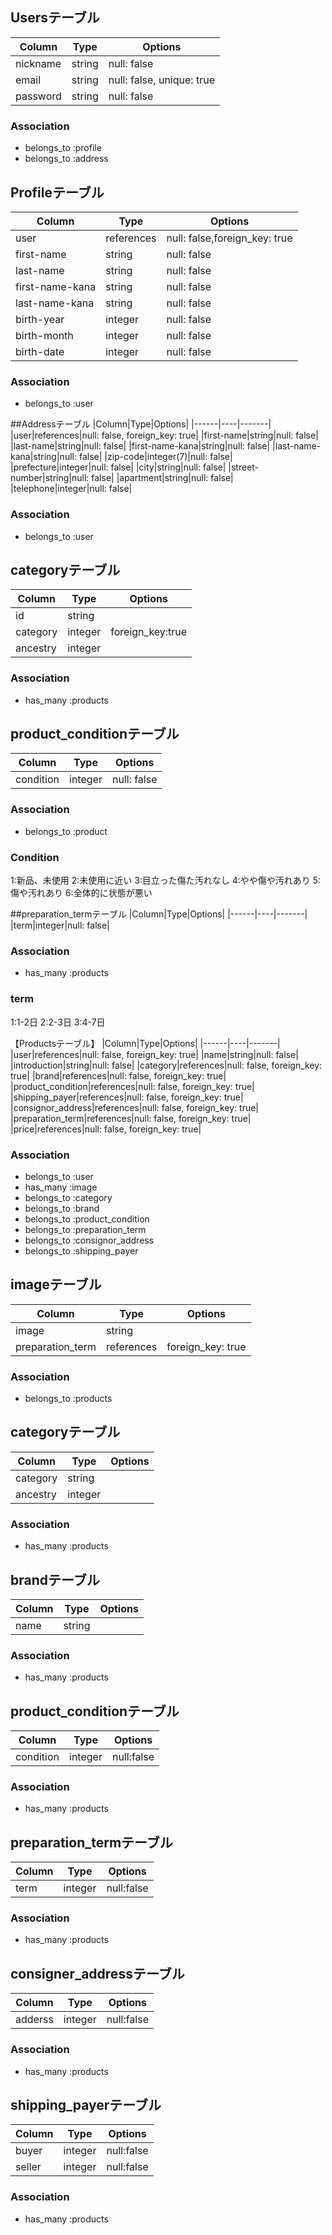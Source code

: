 ## Usersテーブル
|Column|Type|Options|
|------|----|-------|
|nickname|string|null: false|
|email|string|null: false, unique: true|
|password|string|null: false|
### Association
- belongs_to :profile
- belongs_to :address
## Profileテーブル
|Column|Type|Options|
|------|----|-------|
|user|references|null: false,foreign_key: true|
|first-name|string|null: false|
|last-name|string|null: false|
|first-name-kana|string|null: false|
|last-name-kana|string|null: false|
|birth-year|integer|null: false|
|birth-month|integer|null: false|
|birth-date|integer|null: false|
### Association
- belongs_to :user

##Addressテーブル
|Column|Type|Options|
|------|----|-------|
|user|references|null: false, foreign_key: true|
|first-name|string|null: false|
|last-name|string|null: false|
|first-name-kana|string|null: false|
|last-name-kana|string|null: false|
|zip-code|integer(7)|null: false|
|prefecture|integer|null: false|
|city|string|null: false|
|street-number|string|null: false|
|apartment|string|null: false|
|telephone|integer|null: false|
### Association
- belongs_to :user

## categoryテーブル
| Column | Type | Options |
|------|----|-------|
| id | string |
| category | integer |foreign_key:true|
| ancestry | integer |

### Association
- has_many :products

## product_conditionテーブル
| Column | Type | Options |
|------|----|-------|
| condition | integer | null: false |
### Association
- belongs_to :product
### Condition
1:新品、未使用
2:未使用に近い
3:目立った傷た汚れなし
4:やや傷や汚れあり
5:傷や汚れあり
6:全体的に状態が悪い

##preparation_termテーブル
|Column|Type|Options|
|------|----|-------|
|term|integer|null: false|
### Association
- has_many :products
### term
1:1-2日
2:2-3日
3:4-7日

【Productsテーブル】
|Column|Type|Options|
|------|----|-------|
|user|references|null: false, foreign_key: true|
|name|string|null: false|
|introduction|string|null: false|
|category|references|null: false, foreign_key: true|
|brand|references|null: false, foreign_key: true|
|product_condition|references|null: false, foreign_key: true|
|shipping_payer|references|null: false, foreign_key: true|
|consignor_address|references|null: false, foreign_key: true|
|preparation_term|references|null: false, foreign_key: true|
|price|references|null: false, foreign_key: true|
### Association
- belongs_to :user
- has_many :image
- belongs_to :category
- belongs_to :brand
- belongs_to :product_condition
- belongs_to :preparation_term
- belongs_to :consignor_address
- belongs_to :shipping_payer
## imageテーブル
| Column | Type | Options |
|------|----|-------|
| image | string |
|preparation_term|references|foreign_key: true|
### Association
- belongs_to :products
## categoryテーブル
| Column | Type | Options |
|------|----|-------|
| category | string |
| ancestry | integer |
### Association
- has_many :products
## brandテーブル
| Column | Type | Options |
|------|----|-------|
| name | string |
### Association
- has_many :products
## product_conditionテーブル
| Column | Type | Options |
|------|----|-------|
| condition | integer | null:false |
### Association
- has_many :products
## preparation_termテーブル
| Column | Type | Options |
|------|----|-------|
| term | integer | null:false |
### Association
- has_many :products
## consigner_addressテーブル
| Column | Type | Options |
|------|----|-------|
| adderss | integer | null:false |
### Association
- has_many :products
## shipping_payerテーブル
| Column | Type | Options |
|------|----|-------|
| buyer | integer | null:false |
| seller | integer | null:false |
### Association
- has_many :products
